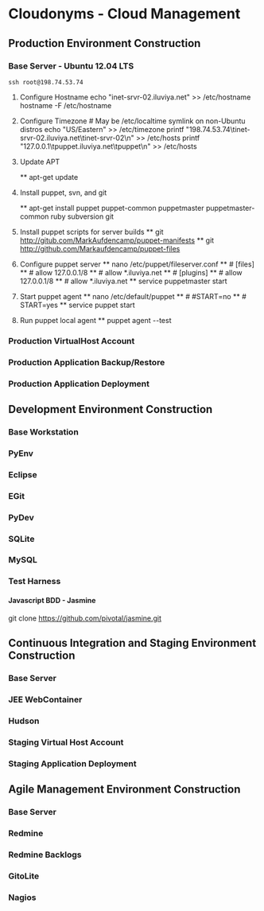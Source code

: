 # Cloudonyms - Cloud Management
## Production Environment Construction
### Base Server - Ubuntu 12.04 LTS
	ssh root@198.74.53.74
1. Configure Hostname
	echo "inet-srvr-02.iluviya.net" >> /etc/hostname
	hostname -F /etc/hostname
2. Configure Timezone
	\# May be /etc/localtime symlink on non-Ubuntu distros
	echo "US/Eastern" >> /etc/timezone
	printf "198.74.53.74\tinet-srvr-02.iluviya.net\tinet-srvr-02\n" >> /etc/hosts
	printf "127.0.0.1\tpuppet.iluviya.net\tpuppet\n"	>> /etc/hosts
3. Update APT

	**	apt-get update

4. Install puppet, svn, and git

	**	apt-get install puppet puppet-common puppetmaster puppetmaster-common ruby subversion git

5. Install puppet scripts for server builds
	**	git http://gitub.com/MarkAufdencamp/puppet-manifests
	**	git http://github.com/Markaufdencamp/puppet-files
6. Configure puppet server
	**	nano /etc/puppet/fileserver.conf
	**		\#	[files]
	**		\#	allow 127.0.0.1/8
	**		\#	allow *.iluviya.net
	**		\#	[plugins]
	**		\#	allow 127.0.0.1/8
	**		\#	allow *.iluviya.net
	**	service puppetmaster start
7. Start puppet agent
	**	nano /etc/default/puppet
	**		\#	\#START=no
	**		\#	START=yes
	**	service puppet start
8. Run puppet local agent
	**	puppet agent --test
	
### Production VirtualHost Account
### Production Application Backup/Restore
### Production Application Deployment
## Development Environment Construction
### Base Workstation
### PyEnv
### Eclipse
### EGit
### PyDev
### SQLite
### MySQL
### Test Harness
#### Javascript BDD - Jasmine
git clone https://github.com/pivotal/jasmine.git
## Continuous Integration and Staging Environment Construction
### Base Server
### JEE WebContainer
### Hudson
### Staging Virtual Host Account
### Staging Application Deployment
## Agile Management Environment Construction
### Base Server
### Redmine 
### Redmine Backlogs
### GitoLite
### Nagios